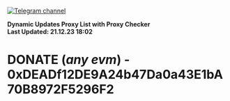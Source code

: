 [![Telegram channel](https://img.shields.io/endpoint?url=https://runkit.io/damiankrawczyk/telegram-badge/branches/master?url=https://t.me/n4z4v0d)](https://t.me/n4z4v0d) 

**Dynamic Updates Proxy List with Proxy Checker**  
**Last Updated: 21.12.23 18:02**

# DONATE (_any evm_) - 0xDEADf12DE9A24b47Da0a43E1bA70B8972F5296F2
